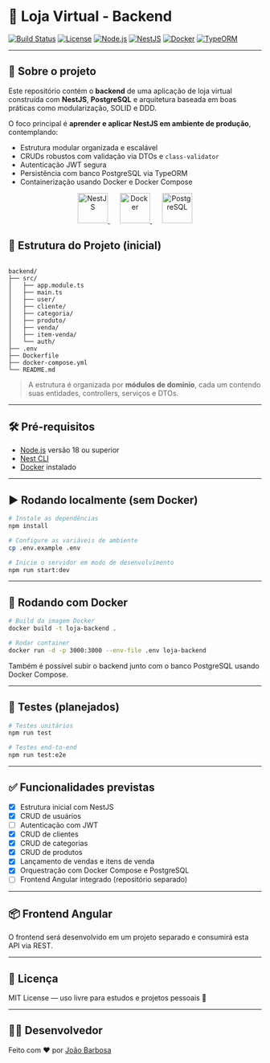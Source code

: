 # 🛒 Loja Virtual - Backend

[![Build Status](https://img.shields.io/badge/build-passing-brightgreen?style=flat-square)](https://github.com/JoaoSBarbosa/loja-backend/actions)
[![License](https://img.shields.io/badge/license-MIT-blue?style=flat-square)](LICENSE)
[![Node.js](https://img.shields.io/badge/node-%3E%3D18-green?style=flat-square)](https://nodejs.org/)
[![NestJS](https://img.shields.io/badge/NestJS-v10-%23E0234E?style=flat-square&logo=nestjs&logoColor=white)](https://nestjs.com/)
[![Docker](https://img.shields.io/badge/Docker-%232496ED?style=flat-square&logo=docker&logoColor=white)](https://www.docker.com/)
[![TypeORM](https://img.shields.io/badge/TypeORM-%23007ACC?style=flat-square&logo=typeorm&logoColor=white)](https://typeorm.io/)

---

## 📖 Sobre o projeto

Este repositório contém o **backend** de uma aplicação de loja virtual construída com **NestJS**, **PostgreSQL** e arquitetura baseada em boas práticas como modularização, SOLID e DDD.

O foco principal é **aprender e aplicar NestJS em ambiente de produção**, contemplando:

- Estrutura modular organizada e escalável
- CRUDs robustos com validação via DTOs e `class-validator`
- Autenticação JWT segura
- Persistência com banco PostgreSQL via TypeORM
- Containerização usando Docker e Docker Compose



<p align="center">
  <a href="https://nestjs.com/" target="_blank" rel="noopener noreferrer" style="margin-right:20px;">
    <img src="https://nestjs.com/img/logo-small.svg" alt="NestJS" height="60" />
  </a>
  <a href="https://www.docker.com/" target="_blank" rel="noopener noreferrer" style="margin-right:20px;">
    <img src="https://www.vectorlogo.zone/logos/docker/docker-icon.svg" alt="Docker" height="60" />
  </a>
  <a href="https://www.postgresql.org/" target="_blank" rel="noopener noreferrer">
    <img src="https://www.postgresql.org/media/img/about/press/elephant.png" alt="PostgreSQL" height="60" />
  </a>
</p>


## 📁 Estrutura do Projeto (inicial)

```

backend/
├── src/
│   ├── app.module.ts
│   ├── main.ts
│   ├── user/
│   ├── cliente/
│   ├── categoria/
│   ├── produto/
│   ├── venda/
│   ├── item-venda/
│   └── auth/
├── .env
├── Dockerfile
├── docker-compose.yml
└── README.md

````

> A estrutura é organizada por **módulos de domínio**, cada um contendo suas entidades, controllers, serviços e DTOs.

---

## 🛠️ Pré-requisitos

- [Node.js](https://nodejs.org/) versão 18 ou superior
- [Nest CLI](https://docs.nestjs.com/cli/overview)
- [Docker](https://www.docker.com/) instalado

---

## ▶️ Rodando localmente (sem Docker)

```bash
# Instale as dependências
npm install

# Configure as variáveis de ambiente
cp .env.example .env

# Inicie o servidor em modo de desenvolvimento
npm run start:dev
````

---

## 🐳 Rodando com Docker

```bash
# Build da imagem Docker
docker build -t loja-backend .

# Rodar container
docker run -d -p 3000:3000 --env-file .env loja-backend
```

Também é possível subir o backend junto com o banco PostgreSQL usando Docker Compose.

---

## 🧪 Testes (planejados)

```bash
# Testes unitários
npm run test

# Testes end-to-end
npm run test:e2e
```

---

## ✅ Funcionalidades previstas

* [x] Estrutura inicial com NestJS
* [x] CRUD de usuários
* [ ] Autenticação com JWT
* [x] CRUD de clientes
* [x] CRUD de categorias
* [x] CRUD de produtos
* [x] Lançamento de vendas e itens de venda
* [x] Orquestração com Docker Compose e PostgreSQL
* [ ] Frontend Angular integrado (repositório separado)

---

## 📦 Frontend Angular

O frontend será desenvolvido em um projeto separado e consumirá esta API via REST.

---

## 📄 Licença

MIT License — uso livre para estudos e projetos pessoais 🚀

---

## 👨‍💻 Desenvolvedor

Feito com ❤️ por [João Barbosa](https://github.com/JoaoSBarbosa)
